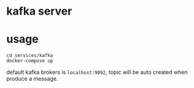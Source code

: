 # kafka server
# usage
```shell
cd services/kafka
docker-compose up
```

default kafka brokers is `localhost:9092`, topic will be auto created when produce a message.
